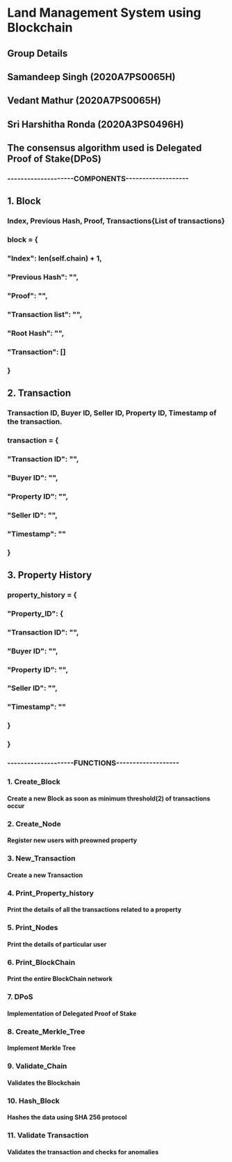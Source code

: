 # Land Management System using Blockchain

## Group Details
## Samandeep Singh (2020A7PS0065H)
## Vedant Mathur (2020A7PS0065H)
## Sri Harshitha Ronda (2020A3PS0496H)

## The consensus algorithm used is Delegated Proof of Stake(DPoS)

### --------------------COMPONENTS-------------------
## 1. Block
### Index, Previous Hash, Proof, Transactions{List of transactions}
### block = {
### "Index": len(self.chain) + 1,
### "Previous Hash": "",
### "Proof": "",
### "Transaction list": "",
### "Root Hash": "",
### "Transaction": []
### }
###
## 2. Transaction
### Transaction ID, Buyer ID, Seller ID, Property ID, Timestamp of the transaction.
### transaction = {
### "Transaction ID": "",
### "Buyer ID": "",
### "Property ID": "",
### "Seller ID": "",
###
### "Timestamp": ""
### }
###
## 3. Property History
### property_history = {
### "Property_ID": {
### "Transaction ID": "",
### "Buyer ID": "",
### "Property ID": "",
### "Seller ID": "",
###
### "Timestamp": ""
### }
### }

### --------------------FUNCTIONS-------------------
### 1. Create_Block
#### Create a new Block as soon as minimum threshold(2) of transactions occur

### 2. Create_Node
#### Register new users with preowned property

### 3. New_Transaction
#### Create a new Transaction

### 4. Print_Property_history
#### Print the details of all the transactions related to a property

### 5. Print_Nodes
#### Print the details of particular user

### 6. Print_BlockChain
#### Print the entire BlockChain network

### 7. DPoS
#### Implementation of Delegated Proof of Stake

### 8. Create_Merkle_Tree
#### Implement Merkle Tree

### 9. Validate_Chain
#### Validates the Blockchain

### 10. Hash_Block
#### Hashes the data using SHA 256 protocol

### 11. Validate Transaction
#### Validates the transaction and checks for anomalies
